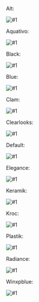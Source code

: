
Alt:

![#1](images/style-alt.png?raw=true)   

Aquativo:

![#1](images/style-aquativo.png?raw=true)   

Black:

![#1](images/style-black.png?raw=true)   

Blue:

![#1](images/style-blue.png?raw=true)   

Clam:

![#1](images/style-clam.png?raw=true)   

Clearlooks:

![#1](images/style-clearlooks.png?raw=true)   

Default:

![#1](images/style-default.png?raw=true)   

Elegance:

![#1](images/style-elegance.png?raw=true)   

Keramik:

![#1](images/style-keramik.png?raw=true)   

Kroc:

![#1](images/style-kroc.png?raw=true)   

Plastik:

![#1](images/style-plastik.png?raw=true)   

Radiance:

![#1](images/style-radiance.png?raw=true)   

Winxpblue:

![#1](images/style-winxpblue.png?raw=true)   

